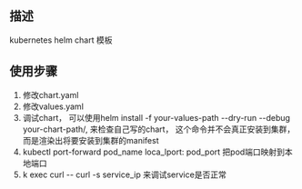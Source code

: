 ## 描述

kubernetes helm chart 模板

## 使用步骤

1. 修改chart.yaml
2. 修改values.yaml
3. 调试chart， 可以使用helm install -f your-values-path --dry-run --debug your-chart-path/, 来检查自己写的chart， 这个命令并不会真正安装到集群， 而是渲染出将要安装到集群的manifest
4. kubectl port-forward pod_name loca_lport: pod_port 把pod端口映射到本地端口
5. k exec curl -- curl -s service_ip   来调试service是否正常
